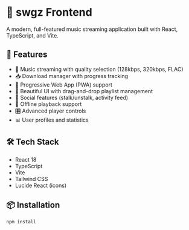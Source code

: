 # 🎵 swgz  Frontend

A modern, full-featured music streaming application built with React, TypeScript, and Vite.

## 🚀 Features

- 🎵 Music streaming with quality selection (128kbps, 320kbps, FLAC)
- 📥 Download manager with progress tracking
- 📱 Progressive Web App (PWA) support
- 🎨 Beautiful UI with drag-and-drop playlist management
- 👥 Social features (stalk/unstalk, activity feed)
- 💾 Offline playback support
- 🎛️ Advanced player controls
- 📊 User profiles and statistics

## 🛠️ Tech Stack

- React 18
- TypeScript
- Vite
- Tailwind CSS
- Lucide React (icons)

## 📦 Installation
```bash
npm install